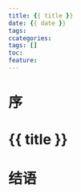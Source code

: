 ```yaml
---
title: {{ title }}
date: {{ date }}
tags:
ccategories: 
tags: [] 
toc: 
feature: 
---
```

# 序
<!-- more -->

# {{ title }}

# 结语